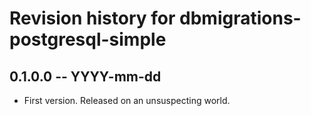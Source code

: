 # Revision history for dbmigrations-postgresql-simple

## 0.1.0.0 -- YYYY-mm-dd

* First version. Released on an unsuspecting world.
